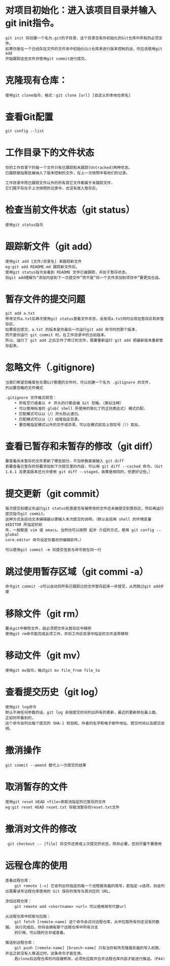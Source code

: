# 对项目初始化：进入该项目目录并输入git init指令。
	git init 将创建一个名为.git的子目录，这个目录含有你初始化的Git仓库中所有的必须文件。
	如果你是在一个已经存在文件的文件夹中初始化Git仓库来进行版本控制的话，你应该使用git add
	开始跟踪这些文件并使用git commit进行提交。

# 克隆现有仓库：
	使用git clone指令，格式：git clone [url] [自定义的本地仓库名]

# 查看Git配置
	git config --list

# 工作目录下的文件状态
	你的工作目录下的每一个文件只有已跟踪和未跟踪(Untracked)两种状态。
	已跟踪是指那些被纳入了版本控制的文件，在上一次快照中有他们的记录。
		
	工作目录中除已跟踪文件以外的所有其它文件都属于未跟踪文件，
	它们既不存在于上次快照的记录中，也没有放入暂存区。

# 检查当前文件状态（git status）
	使用git status指令
	
# 跟踪新文件（git add）
	使用git add [文件/目录名] 来跟踪新文件
	eg:git add README.md 跟踪新文件后，
	使用git status指令会看到 README 文件已被跟踪，并处于暂存状态。
	将git add理解为“添加内容到下一次提交中”而不是“将一个文件添加到项目中”要更加合适。
	
# 暂存文件的提交问题
	git add a.txt
	修改文件a.txt后再次使用git status查看文件状态，会发现a.txt同时出现在暂存区和非暂存区，
	如果现在提交，a.txt 的版本是你最后一次运行git add 命令时的那个版本，
	而不是你运行 git commit 时，在工作目录中的当前版本。
	所以，运行了 git add 之后又作了修订的文件，需要重新运行 git add 把最新版本重新暂存起来。
	
# 忽略文件（.gitignore)
	当我们希望忽略某些无需Git管理的文件时，可以创建一个名为 .gitignore 的文件，
	列出要忽略的文件模式
	
	.gitignore 文件格式规范：
		• 所有空行或者以 ＃ 开头的行都会被 Git 忽略。（类似注释）
		• 可以使用标准的 glob( shell 所使用的简化了的正则表达式) 模式匹配。
		• 匹配模式可以以（/）开头防止递归。
		• 匹配模式可以以（/）结尾指定目录。
		• 要忽略指定模式以外的文件或目录，可以在模式前加上惊叹号（!）取反。

# 查看已暂存和未暂存的修改（git diff）
	要查看尚未暂存的文件更新了哪些部分，不加参数直接输入 git diff
	若要查看已暂存的将要添加到下次提交里的内容，可以用 git diff --cached 命令。（Git 1.6.1 及更高版本还允许使用 git diff --staged，效果是相同的，但更好记些。）

# 提交更新（git commit）
	每次提交前建议先运行git status检查是否有被修改的文件还未被提交到暂存区，然后再运行提交指令git commit。
	这种方式会启动文本编辑器以便输入本次提交的说明。（默认会启用 shell 的环境变量 $EDITOR 所指定的软
	件，一般都是 vim 或 emacs。当然也可以按照 起步 介绍的方式，使用 git config --global
	core.editor 命令设定你喜欢的编辑软件。）
	
	可以使用git commit -m 将提交信息与命令放在同一行
	
# 跳过使用暂存区域（git commi -a）
	命令git commit -a可以自动将所有已跟踪过的文件暂存起来一并提交，从而跳过git add步骤
	
# 移除文件（git rm）
	要从git中移除文件，就必须把文件从暂存区中移除
	使用git rm命令能完成此项工作，并将工作区目录中指定的文件连带移除
	
# 移动文件（git mv）
	使用git mv指令，格式git mv file_from file_to
	
# 查看提交历史（git log）
	使用git log命令
	默认不用任何参数的话，git log 会按提交时间列出所有的更新，最近的更新排在最上面。 正如你所看到的，
	这个命令会列出每个提交的 SHA-1 校验和、作者的名字和电子邮件地址、提交时间以及提交说明。
	
# 撤消操作
	git commit --amend 替代上一次提交的结果
	
# 取消暂存的文件
	使用git reset HEAD <file>来取消指定的已暂存的文件
	eg:git reset HEAD reset.txt 将取消暂存的reset.txt文件

# 撤消对文件的修改
	 git checkout -- [file] 将文件还原成上次提交的状态，除非必要，否则尽量不要使用
	 
# 远程仓库的使用
	查看远程仓库：
		git remote [-v] 它会列出你指定的每一个远程服务器的简写，若指定-v选项，则会列出需要读写远程仓库使用的 Git 保存的简写与其对应的 URL。
		
	添加远程仓库：
		git remote add <shortname> <url> 可以使用简写代替url
	
	从远程仓库中抓取与拉取：
		git fetch [remote-name] 这个命令会访问远程仓库，从中拉取所有你还没有的数据。 执行完成后，你将会拥有那个远程仓库中所有分支
		的引用，可以随时合并或查看。
		
	推送到远程仓库：
		git push [remote-name] [branch-name] 只有当你有所克隆服务器的写入权限，并且之前没有人推送过时，这条命令才能生效。
		若clone后远程仓库的内容被修改，必须先拉取并合并远程仓库内容才能进行推送。（P44)
		
	

